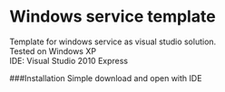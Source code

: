 Windows service template
=========
Template for windows service as visual studio solution.   
Tested on Windows XP   
IDE: Visual Studio 2010 Express


###Installation
Simple download and open with IDE
 
